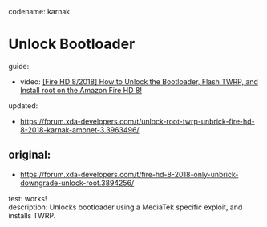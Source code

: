 codename: karnak

# Unlock Bootloader
guide:
- video: [[Fire HD 8/2018] How to Unlock the Bootloader, Flash TWRP, and Install root on the Amazon Fire HD 8!](https://youtu.be/sN6PphcI6XQ)

updated:
- https://forum.xda-developers.com/t/unlock-root-twrp-unbrick-fire-hd-8-2018-karnak-amonet-3.3963496/

## original:
- https://forum.xda-developers.com/t/fire-hd-8-2018-only-unbrick-downgrade-unlock-root.3894256/

test: works!  
description: Unlocks bootloader using a MediaTek specific exploit, and installs TWRP.
